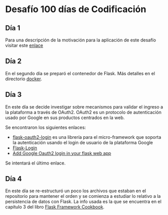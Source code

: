 # Desafío 100 días de Codificación

## Día 1
Para una descripción de la motivación para la aplicación de este desafío visitar este [enlace](http://anecdotesofaprofessor.blogspot.com.co/2018/01/desafio-100-dias-de-codificacion.html)

## Día 2
En el segundo día se preparó el contenedor de Flask. 
Más detalles en el directorio [docker](./docker).

## Día 3

En este día se decide investigar sobre mecanismos para validar el ingreso a la plataforma a través de OAuth2. 
OAuth2 es un protocolo de autenticación usado por Google en sus productos centrados en la web.

Se encontraron los siguientes enlaces:

* [flask-oauth2-login](https://github.com/marksteve/flask-oauth2-login) es una librería para el micro-framework que soporta la autenticación usando el login de usuario de la plataforma Google
* [Flask-Login](https://flask-login.readthedocs.io/en/latest/)
* [Add Google Oauth2 login in your flask web app](http://bitwiser.in/2015/09/09/add-google-login-in-flask.html)

Se intentará el último enlace.

## Día 4

En este día se re-estructuró un poco los archivos que estaban en el repositorio para mantener el orden y se comienza a estudiar lo relativo a la persistencia de datos con Flask.
La info usada es la que se encuentra en el capítulo 3 del libro [Flask Framework Cookbook](https://www.packtpub.com/mapt/book/web_development/9781783983407).

